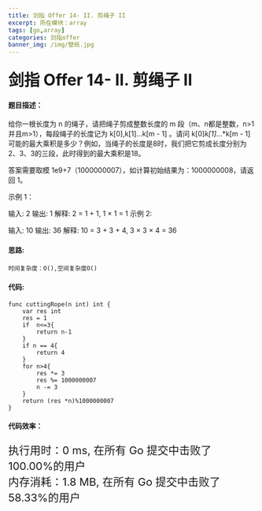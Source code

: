 ```yaml
---
title: 剑指 Offer 14- II. 剪绳子 II
excerpt: 所在模块：array
tags: [go,array]
categories: 剑指offer
banner_img: /img/壁纸.jpg
---
```


### <font size=6px>剑指 Offer 14- II. 剪绳子 II</font>

#### 题目描述：

给你一根长度为 n 的绳子，请把绳子剪成整数长度的 m 段（m、n都是整数，n>1并且m>1），每段绳子的长度记为 k[0],k[1]...k[m - 1] 。请问 k[0]*k[1]*...*k[m - 1] 可能的最大乘积是多少？例如，当绳子的长度是8时，我们把它剪成长度分别为2、3、3的三段，此时得到的最大乘积是18。

答案需要取模 1e9+7（1000000007），如计算初始结果为：1000000008，请返回 1。

 

示例 1：

输入: 2
输出: 1
解释: 2 = 1 + 1, 1 × 1 = 1
示例 2:

输入: 10
输出: 36
解释: 10 = 3 + 3 + 4, 3 × 3 × 4 = 36

#### 思路:

```
时间复杂度：O(),空间复杂度O()
```



#### 代码:

```golang
func cuttingRope(n int) int {
    var res int
    res = 1
    if  n<=3{
        return n-1
    }
    if n == 4{
        return 4
    }
    for n>4{
        res *= 3
        res %= 1000000007
        n -= 3
    }
    return (res *n)%1000000007
}

```

#### 代码效率：

<p class="note note-primary"; style="font-size:22px">
   执行用时：0 ms, 在所有 Go 提交中击败了100.00%的用户<br>
   内存消耗：1.8 MB, 在所有 Go 提交中击败了58.33%的用户
</p>



